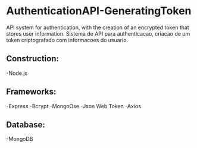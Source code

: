 # AuthenticationAPI-GeneratingToken
API system for authentication, with the creation of an encrypted token that stores user information.
Sistema de API para authenticacao, criacao de um token criptografado com informacoes do usuario.

## Construction:
-Node.js

## Frameworks:
-Express
-Bcrypt
-MongoOse
-Json Web Token
-Axios
## Database:
-MongoDB
